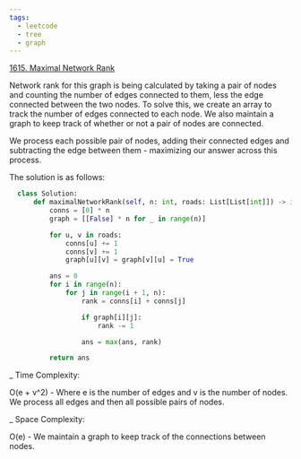 ```yaml
---
tags:
  - leetcode
  - tree
  - graph
---
```


<a href="https://leetcode.com/problems/maximal-network-rank/">1615. Maximal
Network Rank</a>

Network rank for this graph is being calculated by taking a pair of nodes and
counting the number of edges connected to them, less the edge connected between
the two nodes. To solve this, we create an array to track the number of edges
connected to each node. We also maintain a graph to keep track of whether or not
a pair of nodes are connected.

We process each possible pair of nodes, adding their connected edges and
subtracting the edge between them - maximizing our answer across this process.

The solution is as follows:

```python
  class Solution:
      def maximalNetworkRank(self, n: int, roads: List[List[int]]) -> int:
          conns = [0] * n
          graph = [[False] * n for _ in range(n)]

          for u, v in roads:
              conns[u] += 1
              conns[v] += 1
              graph[u][v] = graph[v][u] = True

          ans = 0
          for i in range(n):
              for j in range(i + 1, n):
                  rank = conns[i] + conns[j]

                  if graph[i][j]:
                      rank -= 1

                  ans = max(ans, rank)

          return ans
```

\_ Time Complexity:

O(e + v^2) - Where e is the number of edges and v is the number of nodes. We
process all edges and then all possible pairs of nodes.

\_ Space Complexity:

O(e) - We maintain a graph to keep track of the connections between nodes.
